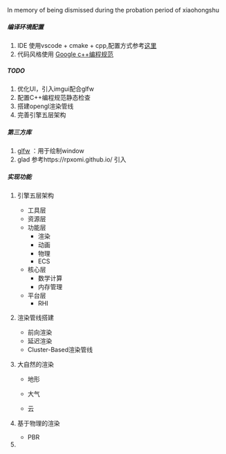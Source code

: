In memory of being dismissed during the probation period of xiaohongshu

##### 编译环境配置

1. IDE  使用vscode + cmake + cpp,配置方式参考[这里](https://computingonplains.wordpress.com/building-c-applications-with-cmake-and-visual-studio-code/)
1. 代码风格使用 [Google c++编程规范](https://zh-google-styleguide.readthedocs.io/en/latest/google-cpp-styleguide/contents/)

##### TODO

1. 优化UI，引入imgui配合glfw
2. 配置C++编程规范静态检查
3. 搭建opengl渲染管线
4. 完善引擎五层架构

##### 第三方库

1. [glfw](https://github.com/glfw/glfw) ：用于绘制window
2. glad 参考https://rpxomi.github.io/ 引入

##### 实现功能

1. 引擎五层架构
   - 工具层
   - 资源层
   - 功能层
     - 渲染
     - 动画
     - 物理
     - ECS
   - 核心层
     - 数学计算
     - 内存管理
   - 平台层
     - RHI
2. 渲染管线搭建
   - 前向渲染
   - 延迟渲染
   - Cluster-Based渲染管线
3. 大自然的渲染

   - 地形

   - 大气

   - 云
4. 基于物理的渲染
   - PBR
5. 
